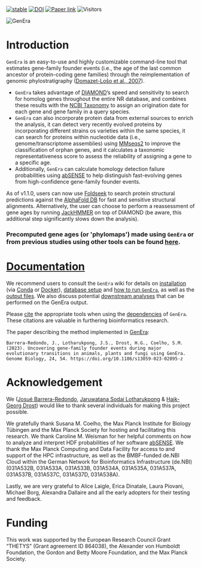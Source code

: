 

[![stable](http://badges.github.io/stability-badges/dist/stable.svg)](http://github.com/badges/stability-badges)
[![DOI](https://zenodo.org/badge/483209866.svg)](https://zenodo.org/badge/latestdoi/483209866)
[![Paper link](https://img.shields.io/badge/Published_in-Genome_Biology-badge?labelColor=%23CBE059&color=%231D3050)](https://genomebiology.biomedcentral.com/articles/10.1186/s13059-023-02895-z)
![Visitors](https://api.visitorbadge.io/api/visitors?path=https%3A%2F%2Fgithub.com%2Fjosuebarrera%2FGenEra&label=VISITORS&countColor=%23263759&style=flat)

![GenEra](https://github.com/josuebarrera/GenEra/blob/main/logo.png)

Introduction
============

`GenEra` is an easy-to-use and highly customizable command-line tool that estimates gene-family founder events (i.e., the age of the last common ancestor of protein-coding gene families) through the reimplementation of genomic phylostratigraphy ([Domazet-Lošo et al., 2007](https://www.sciencedirect.com/science/article/pii/S0168952507002995)).
-	`GenEra` takes advantage of [DIAMOND](https://github.com/bbuchfink/diamond "DIAMOND")’s speed and sensitivity to search for homolog genes throughout the entire NR database, and combines these results with the [NCBI Taxonomy](https://www.ncbi.nlm.nih.gov/taxonomy "NCBI Taxonomy") to assign an origination date for each gene and gene family in a query species.
-	`GenEra` can also incorporate protein data from external sources to enrich the analysis, it can detect very recently evolved proteins by incorporating different strains os varieties within the same species, it can search for proteins within nucleotide data (i.e., genome/transcriptome assemblies) using [MMseqs2](https://github.com/soedinglab/MMseqs2 "MMseqs2") to improve the classification of orphan genes, and it calculates a taxonomic representativeness score to assess the reliability of assigning a gene to a specific age.
-	Additionally, `GenEra` can calculate homology detection failure probabilities using [abSENSE](https://github.com/caraweisman/abSENSE "abSENSE") to help distinguish fast-evolving genes from high-confidence gene-family founder events. 

As of v1.1.0, users can now use [Foldseek](https://github.com/steineggerlab/foldseek "Foldseek") to search protein structural predictions against the [AlphaFold DB](https://alphafold.ebi.ac.uk/ "AlphaFold DB") for fast and sensitive structural alignments. Alternatively, the user can choose to perform a reassessment of gene ages by running [JackHMMER](http://hmmer.org/ "JackHMMER") on top of DIAMOND (be aware, this additional step significantly slows down the analysis).

### Precomputed gene ages (or 'phylomaps') made using `GenEra` or from previous studies using other tools can be found [here](https://github.com/HajkD/published_phylomaps).

[Documentation](https://github.com/josuebarrera/GenEra/wiki)
============

We recommend users to consult the `GenEra` wiki for details on [installation](https://github.com/josuebarrera/GenEra/wiki/Installing-GenEra) (via [Conda](https://github.com/josuebarrera/GenEra/wiki/Installing-GenEra#conda-installation) or [Docker](https://github.com/josuebarrera/GenEra/wiki/Installing-GenEra#docker-installation)), [database setup](https://github.com/josuebarrera/GenEra/wiki/Setting-up-the-database(s)) and [how to run `GenEra`](https://github.com/josuebarrera/GenEra/wiki/Running-GenEra), as well as the [output files](https://github.com/josuebarrera/GenEra/wiki/GenEra-output).
We also discuss potential [downstream analyses](https://github.com/josuebarrera/GenEra/wiki/Downstream-analyses) that can be performed on the GenEra output.

Please [cite](https://github.com/josuebarrera/GenEra/wiki/Citations) the appropriate tools when using the [dependencies](https://github.com/josuebarrera/GenEra/wiki#dependencies) of `GenEra`. These citations are valuable in furthering bioinformatics research.

The paper describing the method implemented in [GenEra](https://genomebiology.biomedcentral.com/articles/10.1186/s13059-023-02895-z):
```console
Barrera-Redondo, J., Lotharukpong, J.S., Drost, H.G., Coelho, S.M. (2023). Uncovering gene-family founder events during major evolutionary transitions in animals, plants and fungi using GenEra. Genome Biology, 24, 54. https://doi.org/10.1186/s13059-023-02895-z
```

Acknowledgement
=========

We ([Josué Barrera-Redondo](https://github.com/josuebarrera), [Jaruwatana Sodai Lotharukpong](https://github.com/LotharukpongJS) & [Hajk-Georg Drost](https://github.com/HajkD)) would like to thank several individuals for making this project possible.

We gratefully thank Susana M. Coelho, the Max Planck Institute for Biology Tübingen and the Max Planck Society for hosting and facilitating this research.
We thank Caroline M. Weisman for her helpful comments on how to analyze and interpret HDF probabilities of her software [abSENSE](https://github.com/caraweisman/abSENSE).
We thank the Max Planck Computing and Data Facility for access to and support of the HPC infrastructure, as well as the BMBF-funded de.NBI Cloud within the German Network for Bioinformatics Infrastructure (de.NBI) (031A532B, 031A533A, 031A533B, 031A534A, 031A535A, 031A537A, 031A537B, 031A537C, 031A537D, 031A538A).

Lastly, we are very grateful to Alice Laigle, Erica Dinatale, Laura Piovani, Michael Borg, Alexandra Dallaire and all the early adopters for their testing and feedback.

Funding
=========

This work was supported by the European Research Council Grant “THETYS” (Grant agreement ID 864038), the Alexander von Humboldt Foundation, the Gordon and Betty Moore Foundation, and the Max Planck Society.

